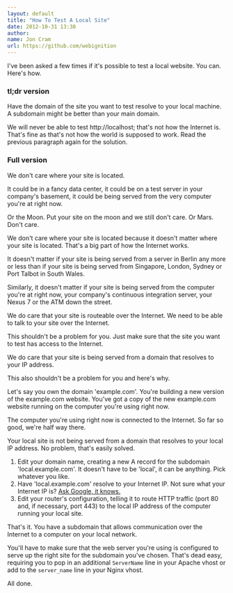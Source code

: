 ```yaml
---
layout: default
title: "How To Test A Local Site"
date: 2012-10-31 13:30
author:
name: Jon Cram
url: https://github.com/webignition
---
```


I've been asked a few times if it's possible to test a local website. You can. Here's how.

### tl;dr version

Have the domain of the site you want to test resolve to your local machine. A subdomain might be
better than your main domain.

We will never be able to test http://localhost; that's not how the Internet is. That's fine as
that's not how the world is supposed to work. Read the previous paragraph again for the solution.

### Full version

We don't care where your site is located.

It could be in a fancy data center, it could be
on a test server in your company's basement, it could be being served from the very
computer you're at right now.

Or the Moon. Put your site on the moon and we still don't care. Or Mars. Don't care.

We don't care where your site is located because it doesn't matter where your site
is located. That's a big part of how the Internet works.

It doesn't matter if your site is being served from a server in Berlin any more or less
than if your site is being served from Singapore, London, Sydney or Port Talbot in South
Wales.

Similarly, it doesn't matter if your site is being served from the computer you're
at right now, your company's continuous integration server, your Nexus 7 or the
ATM down the street.

We do care that your site is routeable over the Internet. We need to be able to
talk to your site over the Internet.

This shouldn't be a problem for you. Just make sure that the site you want to
test has access to the Internet.

We do care that your site is being served from a domain that resolves to
your IP address.

This also shouldn't be a problem for you and here's why.

Let's say you own the domain 'example.com'. You're building a new
version of the example.com website. You've got a copy of the new example.com
website running on the computer you're using right now.

The computer you're using right now is connected to the Internet. So far so
good, we're half way there.

Your local site is not being served from a domain that resolves to your local
IP address. No problem, that's easily solved.

1. Edit your domain name, creating a new A record for the subdomain
   'local.example.com'. It doesn't have to be 'local', it can be anything.
   Pick whatever you like.
2. Have 'local.example.com' resolve to your Internet IP. Not sure
   what your Internet IP is? [Ask Google, it knows.](https://www.google.co.uk/search?q=what%20is%20my%20ip)
3. Edit your router's configuration, telling it to route HTTP traffic
   (port 80 and, if necessary, port 443) to the local IP address
   of the computer running your local site.

That's it. You have a subdomain that allows communication over the Internet
to a computer on your local network.

You'll have to make sure that the web server you're using is configured
to serve up the right site for the subdomain you've chosen. That's dead easy,
requiring you to pop in an additional `ServerName` line in
your Apache vhost or add to the `server_name` line in your Nginx
vhost.

All done.
